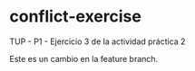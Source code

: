 # conflict-exercise

TUP - P1 - Ejercicio 3 de la actividad práctica 2

Este es un cambio en la feature branch.
